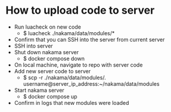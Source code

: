 
# How to upload code to server

- Run luacheck on new code
	- $ luacheck ./nakama/data/modules/*
- Confirm that you can SSH into the server from current server
- SSH into server
- Shut down nakama server
	- $ docker compose down
- On local machine, navigate to repo with server code
- Add new server code to server
	- $ scp -r ./nakama/data/modules/. username@server_ip_address:~/nakama/data/modules
- Start nakama server
	- $ docker compose up
- Confirm in logs that new modules were loaded
